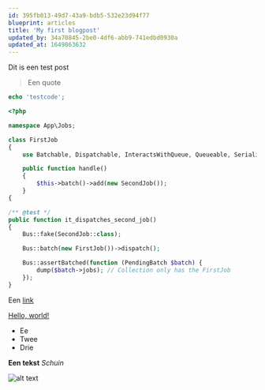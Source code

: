 ```yaml
---
id: 395fb013-49d7-43a9-bdb5-532e23d94f77
blueprint: articles
title: 'My first blogpost'
updated_by: 34a70845-2be0-4df6-abb9-741edbd0930a
updated_at: 1649863632
---
```

Dit is een test post

> Een quote

```php
echo 'testcode';
```

```php
<?php

namespace App\Jobs;

class FirstJob
{
    use Batchable, Dispatchable, InteractsWithQueue, Queueable, SerializesModels;

    public function handle() 
    {
        $this->batch()->add(new SecondJob());
    }
{
```
```php
/** @test */
public function it_dispatches_second_job()
{
    Bus::fake(SecondJob::class);

    Bus::batch(new FirstJob())->dispatch();

    Bus::assertBatched(function (PendingBatch $batch) {
        dump($batch->jobs); // Collection only has the FirstJob
    });
}
```

Een [link](https://www.google.com)

<a href="http://example.com/" target="_blank">Hello, world!</a>


- Ee
- Twee
- Drie

**Een tekst** *Schuin*

![alt text](https://i.redd.it/4ais1mdt5pr81.jpg)